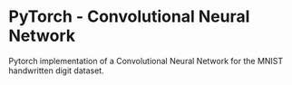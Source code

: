 # PyTorch - Convolutional Neural Network

Pytorch implementation of a Convolutional Neural Network for the MNIST handwritten digit dataset.
